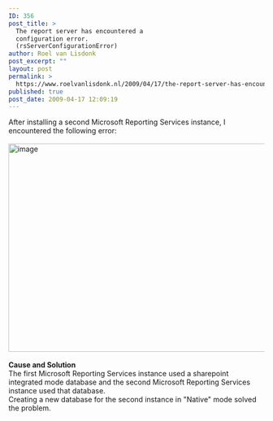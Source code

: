```yaml
---
ID: 356
post_title: >
  The report server has encountered a
  configuration error.
  (rsServerConfigurationError)
author: Roel van Lisdonk
post_excerpt: ""
layout: post
permalink: >
  https://www.roelvanlisdonk.nl/2009/04/17/the-report-server-has-encountered-a-configuration-error-rsserverconfigurationerror/
published: true
post_date: 2009-04-17 12:09:19
---
```

<p>After installing a second Microsoft Reporting Services instance, I encountered the following error:<br /><br /><a href="http://roelvanlisdonk.files.wordpress.com/2009/04/image2.png"><img style="border-bottom:0;border-left:0;border-top:0;border-right:0;" border="0" alt="image" src="http://roelvanlisdonk.files.wordpress.com/2009/04/image-thumb2.png" width="545" height="410"></a> <br /><br /><strong>Cause and Solution</strong><br />The first Microsoft Reporting Services instance used a sharepoint integrated mode database and the second Microsoft Reporting Services instance used that database.<br />Creating a new database for the second instance in "Native" mode solved the problem.</p>